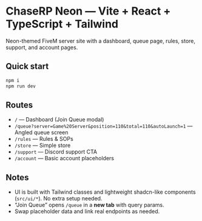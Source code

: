 
# ChaseRP Neon — Vite + React + TypeScript + Tailwind

Neon-themed FiveM server site with a dashboard, queue page, rules, store, support, and account pages.

## Quick start
```bash
npm i
npm run dev
```

## Routes
- `/` — Dashboard (Join Queue modal)
- `/queue?server=Game%20Server&position=110&total=110&autoLaunch=1` — Angled queue screen
- `/rules` — Rules & SOPs
- `/store` — Simple store
- `/support` — Discord support CTA
- `/account` — Basic account placeholders

## Notes
- UI is built with Tailwind classes and lightweight shadcn-like components (`src/ui/*`). No extra setup needed.
- “Join Queue” opens `/queue` in a **new tab** with query params.
- Swap placeholder data and link real endpoints as needed.
